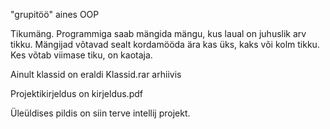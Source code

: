 "grupitöö" aines OOP

Tikumäng. Programmiga saab mängida mängu, kus laual on juhuslik arv tikku. Mängijad võtavad sealt kordamööda ära kas üks, kaks või kolm tikku. Kes võtab viimase tiku, on kaotaja.

Ainult klassid on eraldi Klassid.rar arhiivis

Projektikirjeldus on kirjeldus.pdf

Üleüldises pildis on siin terve intellij projekt.
